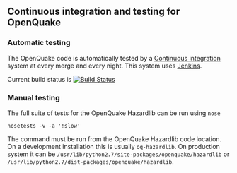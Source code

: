 ## Continuous integration and testing for OpenQuake

### Automatic testing

The OpenQuake code is automatically tested by a [Continuous integration](https://ci.openquake.org) system at every merge and every night. This system uses [Jenkins](http://jenkins-ci.org/).

Current build status is  [![Build Status](https://ci.openquake.org/job/master_oq-hazardlib/badge/icon)](https://ci.openquake.org/job/master_oq-hazardlib/)

### Manual testing

The full suite of tests for the OpenQuake Hazardlib can be run using `nose`

```
nosetests -v -a '!slow'
```

The command must be run from the OpenQuake Hazardlib code location. On a development installation this is usually `oq-hazardlib`. On production system it can be `/usr/lib/python2.7/site-packages/openquake/hazardlib` or `/usr/lib/python2.7/dist-packages/openquake/hazardlib`.
